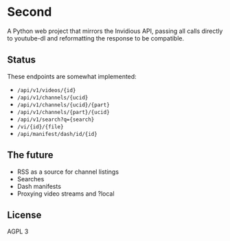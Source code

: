 # Second

A Python web project that mirrors the Invidious API, passing all calls
directly to youtube-dl and reformatting the response to be compatible.

## Status

These endpoints are somewhat implemented:

- `/api/v1/videos/{id}`
- `/api/v1/channels/{ucid}`
- `/api/v1/channels/{ucid}/{part}`
- `/api/v1/channels/{part}/{ucid}`
- `/api/v1/search?q={search}`
- `/vi/{id}/{file}`
- `/api/manifest/dash/id/{id}`

## The future

- RSS as a source for channel listings
- Searches
- Dash manifests
- Proxying video streams and ?local

## License

AGPL 3
